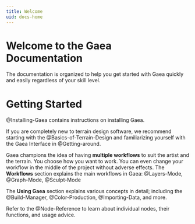 ```yaml
---
title: Welcome
uid: docs-home
---
```


# Welcome to the Gaea Documentation

The documentation is organized to help you get started with Gaea quickly and easily regardless of your skill level.

# Getting Started

@Installing-Gaea contains instructions on installing Gaea.

If you are completely new to terrain design software, we recommend starting with the @Basics-of-Terrain-Design and familiarizing yourself with the Gaea Interface in @Getting-around.

Gaea champions the idea of having **multiple workflows** to suit the artist and the terrain. You choose how you want to work. You can even change your workflow in the middle of the project without adverse effects. The **Workflows** section explains the main workflows in Gaea: @Layers-Mode, @Graph-Mode, @Sculpt-Mode

The **Using Gaea** section explains various concepts in detail; including the @Build-Manager, @Color-Production, @Importing-Data, and more.

Refer to the @Node-Reference to learn about individual nodes, their functions, and usage advice. 
